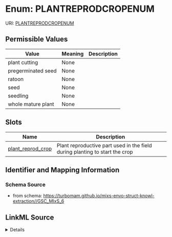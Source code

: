 # Enum: PLANTREPRODCROPENUM



URI: [PLANTREPRODCROPENUM](PLANTREPRODCROPENUM)

## Permissible Values

| Value | Meaning | Description |
| --- | --- | --- |
| plant cutting | None |  |
| pregerminated seed | None |  |
| ratoon | None |  |
| seed | None |  |
| seedling | None |  |
| whole mature plant | None |  |




## Slots

| Name | Description |
| ---  | --- |
| [plant_reprod_crop](plant_reprod_crop.md) | Plant reproductive part used in the field during planting to start the crop |






## Identifier and Mapping Information







### Schema Source


* from schema: https://turbomam.github.io/mixs-envo-struct-knowl-extraction//GSC_MIxS_6




## LinkML Source

<details>
```yaml
name: PLANT_REPROD_CROP_ENUM
from_schema: https://turbomam.github.io/mixs-envo-struct-knowl-extraction//GSC_MIxS_6
rank: 1000
permissible_values:
  plant cutting:
    text: plant cutting
  pregerminated seed:
    text: pregerminated seed
  ratoon:
    text: ratoon
  seed:
    text: seed
  seedling:
    text: seedling
  whole mature plant:
    text: whole mature plant

```
</details>
